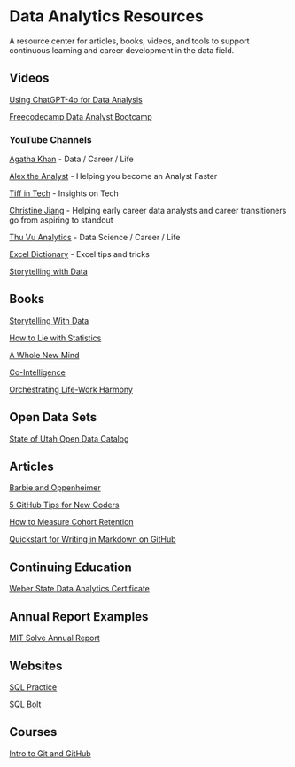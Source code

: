 # Data Analytics Resources
A resource center for articles, books, videos, and tools to support continuous learning and career development in the data field.

## Videos

[Using ChatGPT-4o for Data Analysis](https://youtu.be/U3UhtGYmfBw?si=9mQ4JAqYcEknrwuj)

[Freecodecamp Data Analyst Bootcamp](https://www.youtube.com/watch?v=PSNXoAs2FtQ)

### YouTube Channels

[Agatha Khan](https://www.youtube.com/@agathakang) - Data / Career / Life 

[Alex the Analyst](https://www.youtube.com/@AlexTheAnalyst) - Helping you become an Analyst Faster 

[Tiff in Tech](https://www.youtube.com/@TiffInTech) - Insights on Tech 

[Christine Jiang](https://www.youtube.com/@christinejiangdata) - Helping early career data analysts and career transitioners go from aspiring to standout 

[Thu Vu Analytics](https://www.youtube.com/@Thuvu5) - Data Science / Career / Life 

[Excel Dictionary](https://www.youtube.com/@ExcelDictionary) - Excel tips and tricks

[Storytelling with Data](https://www.youtube.com/@storytellingwithdata) 

## Books 

[Storytelling With Data](https://www.amazon.com/Storytelling-Data-Visualization-Business-Professionals/dp/1119002257) 

[How to Lie with Statistics](https://www.amazon.com/How-to-Lie-with-Statistics-audiobook/dp/B01C4RPH8Q/ref=sr_1_1?crid=20RVWU1OFEZNA&dib=eyJ2IjoiMSJ9.JD2gNSEx1mW4l2jem030bSEuWCeXDBs1kNxGY9o-QA7aiC7JKD5qznN0D-YQOfcezb0hoEq2zQG-zMg8wYIrp3KmG8dY9wQRhh_-Y0kc8-wz6cseALirgVK_uMpC_Aqvb8Q2ejC3p0TZTmpqJg1N1d474CWqo5ATHOQbmshP3DY8K9mjglrC_EDW4cyS1bdg92pAzWrilXzLNmZPVQg7lDdzSdoxzYL71IvwzFEbaTZOk9dFuYVNZR2RAtr44ZdR8YTyLwspDR7YqNEzJqT6Fi7m4ZePBicKKvFSKF8GZ-s._4dPSENCu78a5hKYOGBZ1_eY_Z04ap78kiA8R83nnJc&dib_tag=se&keywords=how+to+lie+with+data&qid=1720931128&s=books&sprefix=how+to+lie+with+data%2Cstripbooks%2C138&sr=1-1) 

[A Whole New Mind](https://www.amazon.com/Whole-New-Mind-Right-Brainers-Future/dp/1594481717)

[Co-Intelligence](https://www.amazon.ca/Co-Intelligence-Living-Working-Ethan-Mollick/dp/059371671X)

[Orchestrating Life-Work Harmony](https://www.amazon.com/Orchestrating-Life-Work-Harmony-Life-First-Courageous-ebook/dp/B0CB9LYYYQ)

## Open Data Sets

[State of Utah Open Data Catalog](https://opendata.utah.gov)

## Articles

[Barbie and Oppenheimer](https://celestemdavis.substack.com/p/barbie-and-oppenheimer-which-is-the?utm_source=substack&publication_id=860502&post_id=146797540&utm_medium=email&utm_content=share&utm_campaign=email-share&triggerShare=true&isFreemail=false&r=720ty&triedRedirect=true) 

[5 GitHub Tips for New Coders](https://medium.com/free-code-camp/5-github-tips-for-new-coders-2f312689ffd5)

[How to Measure Cohort Retention](https://open.substack.com/pub/lenny/p/measuring-cohort-retention?r=720ty&utm_campaign=post&utm_medium=email)

[Quickstart for Writing in Markdown on GitHub](https://docs.github.com/en/get-started/writing-on-github/getting-started-with-writing-and-formatting-on-github/quickstart-for-writing-on-github)

## Continuing Education

[Weber State Data Analytics Certificate](https://www.weber.edu/goddard/DataAnalyticsCertificate.html) 

## Annual Report Examples 

[MIT Solve Annual Report](https://info.solve.mit.edu/hubfs/MIT%20Solve%20-%20Annual%20Report%202024.pdf?utm_campaign=Annual%20Fund%20Appeal&utm_medium=email&_hsenc=p2ANqtz-8tQgWqIsmwpsXAHAXLkUeRRXmhIHfp3aSF9DY37QgWtC_r_v5oQiLphpuQtH3dvjHi5l8FBvc1cXDf8QxwYQt2jWHYAg&_hsmi=317147358&utm_content=317147356&utm_source=hs_email)

## Websites

[SQL Practice](https://www.sql-practice.com/) 

[SQL Bolt](https://sqlbolt.com/)

## Courses 

[Intro to Git and GitHub](https://teamtreehouse.com/library/github-basics)  
     
